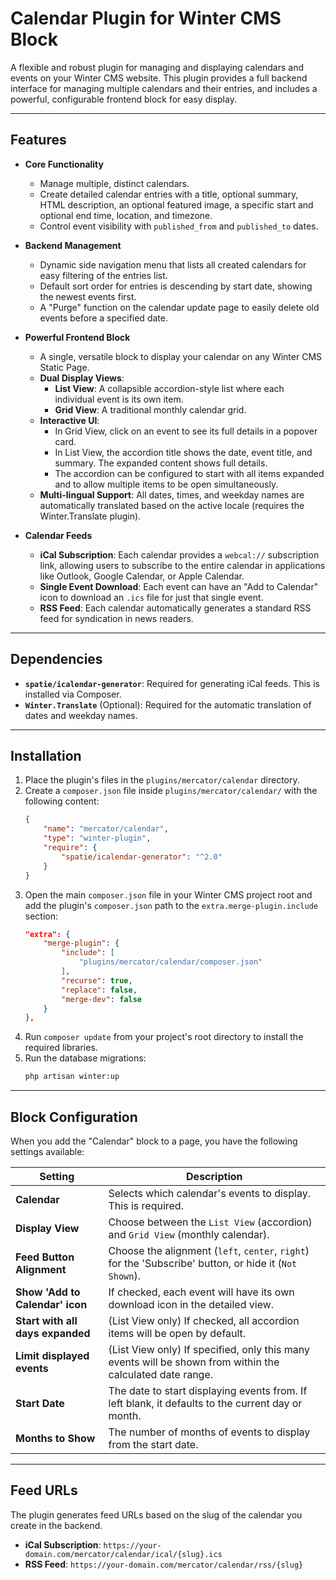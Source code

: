 # Calendar Plugin for Winter CMS Block

A flexible and robust plugin for managing and displaying calendars and events on your Winter CMS website. This plugin provides a full backend interface for managing multiple calendars and their entries, and includes a powerful, configurable frontend block for easy display.

-----

## Features

  * **Core Functionality**

      * Manage multiple, distinct calendars.
      * Create detailed calendar entries with a title, optional summary, HTML description, an optional featured image, a specific start and optional end time, location, and timezone.
      * Control event visibility with `published_from` and `published_to` dates.

  * **Backend Management**

      * Dynamic side navigation menu that lists all created calendars for easy filtering of the entries list.
      * Default sort order for entries is descending by start date, showing the newest events first.
      * A "Purge" function on the calendar update page to easily delete old events before a specified date.

  * **Powerful Frontend Block**

      * A single, versatile block to display your calendar on any Winter CMS Static Page.
      * **Dual Display Views**:
          * **List View**: A collapsible accordion-style list where each individual event is its own item.
          * **Grid View**: A traditional monthly calendar grid.
      * **Interactive UI**:
          * In Grid View, click on an event to see its full details in a popover card.
          * In List View, the accordion title shows the date, event title, and summary. The expanded content shows full details.
          * The accordion can be configured to start with all items expanded and to allow multiple items to be open simultaneously.
      * **Multi-lingual Support**: All dates, times, and weekday names are automatically translated based on the active locale (requires the Winter.Translate plugin).

  * **Calendar Feeds**

      * **iCal Subscription**: Each calendar provides a `webcal://` subscription link, allowing users to subscribe to the entire calendar in applications like Outlook, Google Calendar, or Apple Calendar.
      * **Single Event Download**: Each event can have an "Add to Calendar" icon to download an `.ics` file for just that single event.
      * **RSS Feed**: Each calendar automatically generates a standard RSS feed for syndication in news readers.

-----

## Dependencies

  * **`spatie/icalendar-generator`**: Required for generating iCal feeds. This is installed via Composer.
  * **`Winter.Translate`** (Optional): Required for the automatic translation of dates and weekday names.

-----

## Installation

1.  Place the plugin's files in the `plugins/mercator/calendar` directory.
2.  Create a `composer.json` file inside `plugins/mercator/calendar/` with the following content:
    ```json
    {
        "name": "mercator/calendar",
        "type": "winter-plugin",
        "require": {
            "spatie/icalendar-generator": "^2.0"
        }
    }
    ```
3.  Open the main `composer.json` file in your Winter CMS project root and add the plugin's `composer.json` path to the `extra.merge-plugin.include` section:
    ```json
    "extra": {
        "merge-plugin": {
            "include": [
                "plugins/mercator/calendar/composer.json"
            ],
            "recurse": true,
            "replace": false,
            "merge-dev": false
        }
    },
    ```
4.  Run `composer update` from your project's root directory to install the required libraries.
5.  Run the database migrations:
    ```bash
    php artisan winter:up
    ```

-----

## Block Configuration

When you add the "Calendar" block to a page, you have the following settings available:

| Setting                      | Description                                                                                              |
| ---------------------------- | -------------------------------------------------------------------------------------------------------- |
| **Calendar** | Selects which calendar's events to display. This is required.                                            |
| **Display View** | Choose between the `List View` (accordion) and `Grid View` (monthly calendar).                           |
| **Feed Button Alignment** | Choose the alignment (`left`, `center`, `right`) for the 'Subscribe' button, or hide it (`Not Shown`). |
| **Show 'Add to Calendar' icon** | If checked, each event will have its own download icon in the detailed view.                               |
| **Start with all days expanded** | (List View only) If checked, all accordion items will be open by default.                                |
| **Limit displayed events** | (List View only) If specified, only this many events will be shown from within the calculated date range. |
| **Start Date** | The date to start displaying events from. If left blank, it defaults to the current day or month.        |
| **Months to Show** | The number of months of events to display from the start date.                                           |

-----

## Feed URLs

The plugin generates feed URLs based on the slug of the calendar you create in the backend.

  * **iCal Subscription**: `https://your-domain.com/mercator/calendar/ical/{slug}.ics`
  * **RSS Feed**: `https://your-domain.com/mercator/calendar/rss/{slug}`
